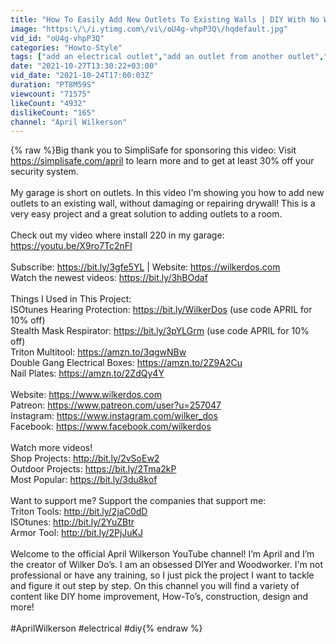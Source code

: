 ```yaml
---
title: "How To Easily Add New Outlets To Existing Walls | DIY With No Wall Repair!"
image: "https:\/\/i.ytimg.com\/vi\/oU4g-vhpP3Q\/hqdefault.jpg"
vid_id: "oU4g-vhpP3Q"
categories: "Howto-Style"
tags: ["add an electrical outlet","add an outlet from another outlet","electrical outlet install"]
date: "2021-10-27T13:30:22+03:00"
vid_date: "2021-10-24T17:00:03Z"
duration: "PT8M59S"
viewcount: "71575"
likeCount: "4932"
dislikeCount: "165"
channel: "April Wilkerson"
---
```

{% raw %}Big thank you to SimpliSafe for sponsoring this video: Visit <a rel="nofollow" target="blank" href="https://simplisafe.com/april">https://simplisafe.com/april</a> to learn more and to get at least 30% off your security system. <br /><br />My garage is short on outlets. In this video I'm showing you how to add new outlets to an existing wall, without damaging or repairing drywall! This is a very easy project and a great solution to adding outlets to a room. <br /><br />Check out my video where install 220 in my garage: <a rel="nofollow" target="blank" href="https://youtu.be/X9ro7Tc2nFI">https://youtu.be/X9ro7Tc2nFI</a><br /><br />Subscribe: <a rel="nofollow" target="blank" href="https://bit.ly/3gfe5YL">https://bit.ly/3gfe5YL</a> | Website: <a rel="nofollow" target="blank" href="https://wilkerdos.com">https://wilkerdos.com</a><br />Watch the newest videos: <a rel="nofollow" target="blank" href="https://bit.ly/3hBOdaf">https://bit.ly/3hBOdaf</a><br /><br />Things I Used in This Project:<br />ISOtunes Hearing Protection: <a rel="nofollow" target="blank" href="https://bit.ly/WilkerDos">https://bit.ly/WilkerDos</a> (use code APRIL for 10% off)<br />Stealth Mask Respirator: <a rel="nofollow" target="blank" href="https://bit.ly/3pYLGrm">https://bit.ly/3pYLGrm</a> (use code APRIL for 10% off)<br />Triton Multitool: <a rel="nofollow" target="blank" href="https://amzn.to/3qgwNBw">https://amzn.to/3qgwNBw</a><br />Double Gang Electrical Boxes: <a rel="nofollow" target="blank" href="https://amzn.to/2Z9A2Cu">https://amzn.to/2Z9A2Cu</a><br />Nail Plates: <a rel="nofollow" target="blank" href="https://amzn.to/2ZdQy4Y">https://amzn.to/2ZdQy4Y</a><br /><br />Website: <a rel="nofollow" target="blank" href="https://www.wilkerdos.com">https://www.wilkerdos.com</a><br />Patreon: <a rel="nofollow" target="blank" href="https://www.patreon.com/user?u=257047">https://www.patreon.com/user?u=257047</a><br />Instagram: <a rel="nofollow" target="blank" href="https://www.instagram.com/wilker_dos">https://www.instagram.com/wilker_dos</a><br />Facebook: <a rel="nofollow" target="blank" href="https://www.facebook.com/wilkerdos">https://www.facebook.com/wilkerdos</a><br /><br />Watch more videos!<br />Shop Projects: <a rel="nofollow" target="blank" href="http://bit.ly/2vSoEw2">http://bit.ly/2vSoEw2</a><br />Outdoor Projects: <a rel="nofollow" target="blank" href="https://bit.ly/2Tma2kP">https://bit.ly/2Tma2kP</a><br />Most Popular: <a rel="nofollow" target="blank" href="https://bit.ly/3du8kof">https://bit.ly/3du8kof</a><br /><br />Want to support me? Support the companies that support me: <br />Triton Tools: <a rel="nofollow" target="blank" href="http://bit.ly/2jaC0dD">http://bit.ly/2jaC0dD</a> <br />ISOtunes: <a rel="nofollow" target="blank" href="http://bit.ly/2YuZBtr">http://bit.ly/2YuZBtr</a><br />Armor Tool: <a rel="nofollow" target="blank" href="http://bit.ly/2PjJuKJ">http://bit.ly/2PjJuKJ</a><br /><br />Welcome to the official April Wilkerson YouTube channel! I’m April and I’m the creator of Wilker Do’s. I am an obsessed DIYer and Woodworker. I'm not professional or have any training, so I just pick the project I want to tackle and figure it out step by step. On this channel you will find a variety of content like DIY home improvement, How-To’s, construction, design and more! <br /><br />#AprilWilkerson #electrical #diy{% endraw %}
